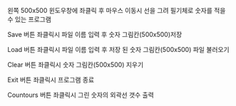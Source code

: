 왼쪽 500x500 윈도우창에 좌클릭 후 마우스 이동시 선을 그려 필기체로 숫자를 적을 수 있는 프로그램

Save 버튼 좌클릭시 파일 이름 입력 후 숫자 그림칸(500x500)저장

Load 버튼 좌클릭시 파일 이름 입력 후 저장 된 숫자 그림칸(500x500) 파일 불러오기

Clear 버튼 좌클릭시 숫자 그림칸(500x500) 지우기

Exit 버튼 좌클릭시 프로그램 종료

Countours 버튼 좌클릭시 그린 숫자의 외곽선 갯수 출력
